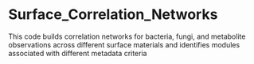 # Surface_Correlation_Networks
This code builds correlation networks for bacteria, fungi, and metabolite observations across different surface materials and identifies modules associated with different metadata criteria
